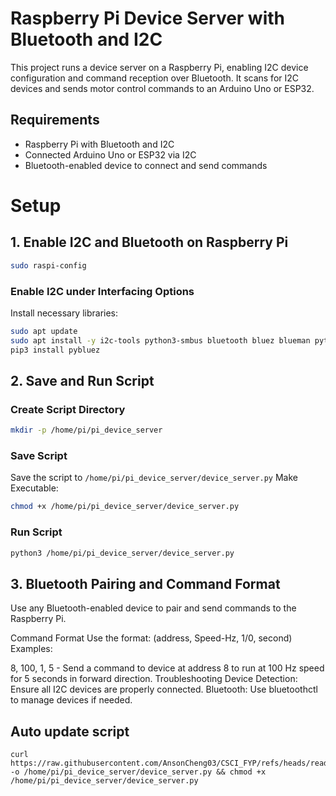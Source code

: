 # Raspberry Pi Device Server with Bluetooth and I2C

This project runs a device server on a Raspberry Pi, enabling I2C device configuration and command reception over Bluetooth. It scans for I2C devices and sends motor control commands to an Arduino Uno or ESP32.

## Requirements

- Raspberry Pi with Bluetooth and I2C
- Connected Arduino Uno or ESP32 via I2C
- Bluetooth-enabled device to connect and send commands

# Setup

## 1. Enable I2C and Bluetooth on Raspberry Pi

```bash
sudo raspi-config
```

### Enable I2C under Interfacing Options

Install necessary libraries:

```bash
sudo apt update
sudo apt install -y i2c-tools python3-smbus bluetooth bluez blueman python3-serial libbluetooth-dev
pip3 install pybluez
```

## 2. Save and Run Script

### Create Script Directory

```bash
mkdir -p /home/pi/pi_device_server
```

### Save Script

Save the script to `/home/pi/pi_device_server/device_server.py`
Make Executable:

```bash
chmod +x /home/pi/pi_device_server/device_server.py
```

### Run Script

```bash
python3 /home/pi/pi_device_server/device_server.py
```

## 3. Bluetooth Pairing and Command Format

Use any Bluetooth-enabled device to pair and send commands to the Raspberry Pi.

Command Format
Use the format: (address, Speed-Hz, 1/0, second)
Examples:

8, 100, 1, 5 - Send a command to device at address 8 to run at 100 Hz speed for 5 seconds in forward direction.
Troubleshooting
Device Detection: Ensure all I2C devices are properly connected.
Bluetooth: Use bluetoothctl to manage devices if needed.

## Auto update script

```
curl https://raw.githubusercontent.com/AnsonCheng03/CSCI_FYP/refs/heads/read_me/device_server/device_server.py -o /home/pi/pi_device_server/device_server.py && chmod +x /home/pi/pi_device_server/device_server.py
```
